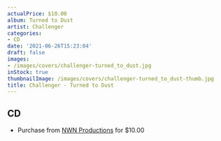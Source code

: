 ```yaml
---
actualPrice: $10.00
album: Turned to Dust
artist: Challenger
categories:
- CD
date: '2021-06-26T15:23:04'
draft: false
images:
- /images/covers/challenger-turned_to_dust.jpg
inStock: true
thumbnailImage: /images/covers/challenger-turned_to_dust-thumb.jpg
title: Challenger - Turned to Dust
---
```


## CD
* Purchase from [NWN Productions](http://shop.nwnprod.com/index.php?route=product/product&path=93&product_id=13718&sort=pd.name&order=ASC) for $10.00
